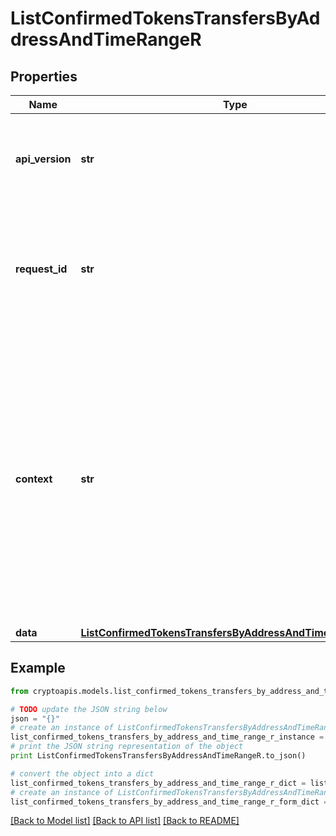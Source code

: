 # ListConfirmedTokensTransfersByAddressAndTimeRangeR


## Properties
Name | Type | Description | Notes
------------ | ------------- | ------------- | -------------
**api_version** | **str** | Specifies the version of the API that incorporates this endpoint. | 
**request_id** | **str** | Defines the ID of the request. The &#x60;requestId&#x60; is generated by Crypto APIs and it&#39;s unique for every request. | 
**context** | **str** | In batch situations the user can use the context to correlate responses with requests. This property is present regardless of whether the response was successful or returned as an error. &#x60;context&#x60; is specified by the user. | [optional] 
**data** | [**ListConfirmedTokensTransfersByAddressAndTimeRangeRData**](ListConfirmedTokensTransfersByAddressAndTimeRangeRData.md) |  | 

## Example

```python
from cryptoapis.models.list_confirmed_tokens_transfers_by_address_and_time_range_r import ListConfirmedTokensTransfersByAddressAndTimeRangeR

# TODO update the JSON string below
json = "{}"
# create an instance of ListConfirmedTokensTransfersByAddressAndTimeRangeR from a JSON string
list_confirmed_tokens_transfers_by_address_and_time_range_r_instance = ListConfirmedTokensTransfersByAddressAndTimeRangeR.from_json(json)
# print the JSON string representation of the object
print ListConfirmedTokensTransfersByAddressAndTimeRangeR.to_json()

# convert the object into a dict
list_confirmed_tokens_transfers_by_address_and_time_range_r_dict = list_confirmed_tokens_transfers_by_address_and_time_range_r_instance.to_dict()
# create an instance of ListConfirmedTokensTransfersByAddressAndTimeRangeR from a dict
list_confirmed_tokens_transfers_by_address_and_time_range_r_form_dict = list_confirmed_tokens_transfers_by_address_and_time_range_r.from_dict(list_confirmed_tokens_transfers_by_address_and_time_range_r_dict)
```
[[Back to Model list]](../README.md#documentation-for-models) [[Back to API list]](../README.md#documentation-for-api-endpoints) [[Back to README]](../README.md)


